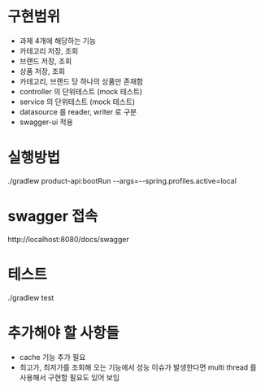# 구현범위

* 과제 4개에 해당하는 기능
* 카테고리 저장, 조회
* 브랜드 저장, 조회
* 상품 저장, 조회
* 카테고리, 브랜드 당 하나의 상품만 존재함
* controller 의 단위테스트 (mock 테스트)
* service 의 단위테스트 (mock 테스트)
* datasource 를 reader, writer 로 구분
* swagger-ui 적용

# 실행방법

./gradlew product-api:bootRun --args=--spring.profiles.active=local

# swagger 접속

http://localhost:8080/docs/swagger

# 테스트

./gradlew test

# 추가해야 할 사항들

* cache 기능 추가 필요
* 최고가, 최저가를 조회해 오는 기능에서 성능 이슈가 발생한다면 multi thread 를 사용해서 구현할 필요도 있어 보임